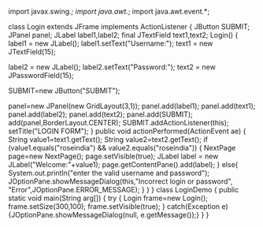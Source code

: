 import javax.swing.*;
import java.awt.*;
import java.awt.event.*;
 
class Login extends JFrame implements ActionListener
{
 JButton SUBMIT;
 JPanel panel;
 JLabel label1,label2;
 final JTextField  text1,text2;
  Login()
  {
  label1 = new JLabel();
  label1.setText("Username:");
  text1 = new JTextField(15);

  label2 = new JLabel();
  label2.setText("Password:");
  text2 = new JPasswordField(15);
 
  SUBMIT=new JButton("SUBMIT");
  
  panel=new JPanel(new GridLayout(3,1));
  panel.add(label1);
  panel.add(text1);
  panel.add(label2);
  panel.add(text2);
  panel.add(SUBMIT);
  add(panel,BorderLayout.CENTER);
  SUBMIT.addActionListener(this);
  setTitle("LOGIN FORM");
  }
 public void actionPerformed(ActionEvent ae)
  {
  String value1=text1.getText();
  String value2=text2.getText();
  if (value1.equals("roseindia") && value2.equals("roseindia")) {
  NextPage page=new NextPage();
  page.setVisible(true);
  JLabel label = new JLabel("Welcome:"+value1);
  page.getContentPane().add(label);
  }
  else{
  System.out.println("enter the valid username and password");
  JOptionPane.showMessageDialog(this,"Incorrect login or password",
  "Error",JOptionPane.ERROR_MESSAGE);
  }
}
}
 class LoginDemo
{
  public static void main(String arg[])
  {
  try
  {
  Login frame=new Login();
  frame.setSize(300,100);
  frame.setVisible(true);
  }
  catch(Exception e)
  {JOptionPane.showMessageDialog(null, e.getMessage());}
  }
}
